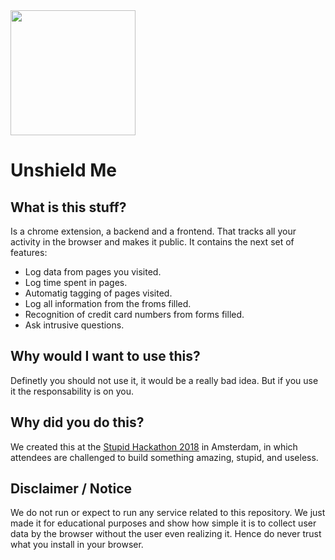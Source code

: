 <img width="200" src="https://user-images.githubusercontent.com/3071208/44949271-86e9d480-ae2e-11e8-94c3-60d3d7c78027.png">     

# Unshield Me 

## What is this stuff?

Is a chrome extension, a backend and a frontend. That tracks all your activity in the browser and makes it public. It contains the next set of features:
* Log data from pages you visited.
* Log time spent in pages.
* Automatig tagging of pages visited.
* Log all information from the froms filled.
* Recognition of credit card numbers from forms filled.
* Ask intrusive questions.

## Why would I want to use this?

Definetly you should not use it, it would be a really bad idea. But if you use it the responsability is on you.

## Why did you do this?

We created this at the [Stupid Hackathon 2018](https://stupidhackathon.wtf) in Amsterdam, in which attendees are challenged to build something amazing, stupid, and useless.

## Disclaimer / Notice

We do not run or expect to run any service related to this repository. We just made it for educational purposes and show how simple it is to collect user data by the browser without the user even realizing it. Hence do never trust what you install in your browser.
